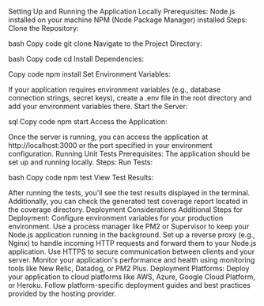 Setting Up and Running the Application Locally
Prerequisites:
Node.js installed on your machine
NPM (Node Package Manager) installed
Steps:
Clone the Repository:

bash
Copy code
git clone <repository-url>
Navigate to the Project Directory:

bash
Copy code
cd <project-directory>
Install Dependencies:

Copy code
npm install
Set Environment Variables:

If your application requires environment variables (e.g., database connection strings, secret keys), create a .env file in the root directory and add your environment variables there.
Start the Server:

sql
Copy code
npm start
Access the Application:

Once the server is running, you can access the application at http://localhost:3000 or the port specified in your environment configuration.
Running Unit Tests
Prerequisites:
The application should be set up and running locally.
Steps:
Run Tests:

bash
Copy code
npm test
View Test Results:

After running the tests, you'll see the test results displayed in the terminal. Additionally, you can check the generated test coverage report located in the coverage directory.
Deployment Considerations
Additional Steps for Deployment:
Configure environment variables for your production environment.
Use a process manager like PM2 or Supervisor to keep your Node.js application running in the background.
Set up a reverse proxy (e.g., Nginx) to handle incoming HTTP requests and forward them to your Node.js application.
Use HTTPS to secure communication between clients and your server.
Monitor your application's performance and health using monitoring tools like New Relic, Datadog, or PM2 Plus.
Deployment Platforms:
Deploy your application to cloud platforms like AWS, Azure, Google Cloud Platform, or Heroku.
Follow platform-specific deployment guides and best practices provided by the hosting provider.
